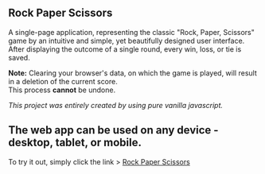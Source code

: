 ## Rock Paper Scissors

A single-page application, representing the classic "Rock, Paper, Scissors" game by an intuitive and simple, yet beautifully designed user interface. After displaying the outcome of a single round, every win, loss, or tie is saved.

**Note:** Clearing your browser's data, on which the game is played, will result in a deletion of the current score.  
This process **cannot** be undone.

*This project was entirely created by using pure vanilla javascript.*

## The web app can be used on any device - desktop, tablet, or mobile.

To try it out, simply click the link > [Rock Paper Scissors](https://dmtfvn.github.io/rock-paper-scissors/)
